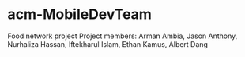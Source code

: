 # acm-MobileDevTeam
Food network project
Project members:
Arman Ambia,
Jason Anthony,
Nurhaliza Hassan,
Iftekharul Islam,
Ethan Kamus,
Albert Dang
